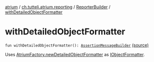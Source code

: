 [atrium](../../index.md) / [ch.tutteli.atrium.reporting](../index.md) / [ReporterBuilder](index.md) / [withDetailedObjectFormatter](.)

# withDetailedObjectFormatter

`fun withDetailedObjectFormatter(): `[`AssertionMessageBuilder`](-assertion-message-builder/index.md) [(source)](https://github.com/robstoll/atrium/tree/master/atrium-assertions/src/main/kotlin/ch/tutteli/atrium/reporting/ReporterBuilder.kt#L21)

Uses [AtriumFactory.newDetailedObjectFormatter](../../ch.tutteli.atrium/-atrium-factory/new-detailed-object-formatter.md) as [IObjectFormatter](../-i-object-formatter/index.md).

